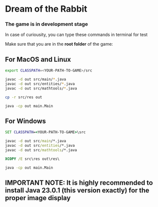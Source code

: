 # Dream of the Rabbit

### The game is in development stage

In case of curiousity, you can type these commands in terminal for test

Make sure that you are in the **root folder** of the game:

## For MacOS and Linux
```zsh
export CLASSPATH=<YOUR-PATH-TO-GAME>/src

javac -d out src/main/*.java
javac -d out src/entities/*.java
javac -d out src/mathtools/*.java

cp -r src/res out

java -cp out main.Main
```

## For Windows
```cmd
SET CLASSPATH=<YOUR-PATH-TO-GAME>\src

javac -d out src/main/*.java
javac -d out src/entities/*.java
javac -d out src/mathtools/*.java

XCOPY /E src\res out\res\

java -cp out main.Main

```

## IMPORTANT NOTE: It is highly recommended to install Java 23.0.1 (this version exactly) for the proper image display

